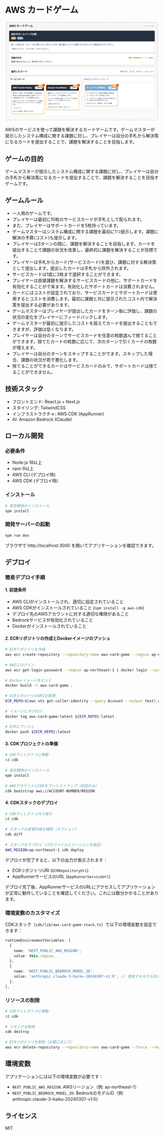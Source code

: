 # AWS カードゲーム

![ゲームスクリーンショット](public/screenshots/game-screen.png)

AWSのサービスを使って課題を解決するカードゲームです。ゲームマスターが提示したシステム構成に関する課題に対し、プレイヤーは自分の手札から解決策になるカードを提出することで、課題を解決することを目指します。

## ゲームの目的

ゲームマスターが提示したシステム構成に関する課題に対し、プレイヤーは自分の手札から解決策になるカードを提出することで、課題を解決することを目指すゲームです。

## ゲームルール

* 一人用のゲームです。
* プレイヤーは最初に10枚のサービスカードが手札として配られます。
* また、プレイヤーはサポートカードを5枚持っています。
* ゲームマスターはシステム構成に関する課題を最初に1つ提示します。課題に解決の予算(コスト)も提示します。
* プレイヤーは3ターンの間に、課題を解決することを目指します。カードを提出することで課題の状況を改善し、最終的に課題を解決することが目標です。
* プレイヤーは手札からカード(サービスカード)を選び、課題に対する解決策として提出します。提出したカードは手札から除外されます。
* サービスカードは1度に3枚まで選択することができます。
* プレイヤーは直接課題を解決するサービスカードの他に、サポートカードを有効化することがで来ます。有効化したサポートカードは消費されません。
* カードにはコストが設定されており、サービスカードとサポートカードは使用するとコストを消費します。最初に課題と共に提示されたコスト内で解決策を提出する必要があります。
* ゲームマスターはプレイヤーが提出したカードをターン毎に評価し、課題の状況の変化をプレイヤーにフィードバックします。
* ゲームマスターが最初に提示したコストを超えてカードを提出することもできますが、評価は低くなります。
* プレイヤーは自分のターンでサービスカードを任意の枚数選んで捨てることができます。捨てたカードの枚数に応じて、次のターンで引くカードの枚数が増えます。
* プレイヤーは自分のターンをスキップすることがでます。スキップした場合、課題の状況が若干悪化します。
* 捨てることができるカードはサービスカードのみで、サポートカードは捨てることができません。

## 技術スタック

* フロントエンド: React.js + Next.js
* スタイリング: TailwindCSS
* インフラストラクチャ: AWS CDK (AppRunner)
* AI: Amazon Bedrock (Claude)

## ローカル開発

### 必要条件

* Node.js 18以上
* npm 9以上
* AWS CLI (デプロイ時)
* AWS CDK (デプロイ時)

### インストール

```bash
# 依存関係のインストール
npm install
```

### 開発サーバーの起動

```bash
npm run dev
```

ブラウザで http://localhost:3000 を開いてアプリケーションを確認できます。

## デプロイ

### 簡易デプロイ手順

#### 1. 前提条件

* AWS CLIがインストールされ、適切に設定されていること
* AWS CDKがインストールされていること (`npm install -g aws-cdk`)
* デプロイ先のAWSアカウントに対する適切な権限があること
* Bedrockサービスが有効化されていること
* Dockerがインストールされていること

#### 2. ECRリポジトリの作成とDockerイメージのプッシュ

```bash
# ECRリポジトリを作成
aws ecr create-repository --repository-name aws-card-game --region ap-northeast-1

# AWSにログイン
aws ecr get-login-password --region ap-northeast-1 | docker login --username AWS --password-stdin $(aws sts get-caller-identity --query Account --output text).dkr.ecr.ap-northeast-1.amazonaws.com

# Dockerイメージをビルド
docker build -t aws-card-game .

# ECRリポジトリのURIを取得
ECR_REPO=$(aws sts get-caller-identity --query Account --output text).dkr.ecr.ap-northeast-1.amazonaws.com/aws-card-game

# イメージにタグ付け
docker tag aws-card-game:latest ${ECR_REPO}:latest

# ECRにプッシュ
docker push ${ECR_REPO}:latest
```

#### 3. CDKプロジェクトの準備

```bash
# CDKディレクトリに移動
cd cdk

# 依存関係のインストール
npm install

# AWSアカウントにCDKをブートストラップ（初回のみ）
cdk bootstrap aws://ACCOUNT-NUMBER/REGION
```

#### 4. CDKスタックのデプロイ

```bash
# CDKディレクトリ内で実行
cd cdk

# スタックの変更内容を確認（オプション）
cdk diff

# スタックをデプロイ（プロファイルとリージョンを指定）
AWS_REGION=ap-northeast-1 cdk deploy
```

デプロイが完了すると、以下の出力が表示されます：
- ECRリポジトリURI (`ECRRepositoryUri`)
- AppRunnerサービスのURL (`AppRunnerServiceUrl`)

デプロイ完了後、AppRunnerサービスのURLにアクセスしてアプリケーションが正常に動作していることを確認してください。これには数分かかることがあります。

### 環境変数のカスタマイズ

CDKスタック（`cdk/lib/aws-card-game-stack.ts`）で以下の環境変数を設定できます：

```typescript
runtimeEnvironmentVariables: [
  {
    name: 'NEXT_PUBLIC_AWS_REGION',
    value: this.region,
  },
  {
    name: 'NEXT_PUBLIC_BEDROCK_MODEL_ID',
    value: 'anthropic.claude-3-haiku-20240307-v1:0', // 使用するモデルIDを変更可能
  },
],
```

### リソースの削除

```bash
# CDKディレクトリに移動
cd cdk

# スタックを削除
cdk destroy

# ECRリポジトリを削除（必要に応じて）
aws ecr delete-repository --repository-name aws-card-game --force --region ap-northeast-1
```

## 環境変数

アプリケーションには以下の環境変数が必要です：

* `NEXT_PUBLIC_AWS_REGION`: AWSリージョン（例: ap-northeast-1）
* `NEXT_PUBLIC_BEDROCK_MODEL_ID`: BedrockのモデルID（例: anthropic.claude-3-haiku-20240307-v1:0）

## ライセンス

MIT
